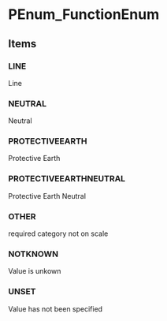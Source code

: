 # PEnum_FunctionEnum
<!-- end of short definition -->

## Items

### LINE
Line

### NEUTRAL
Neutral

### PROTECTIVEEARTH
Protective Earth

### PROTECTIVEEARTHNEUTRAL
Protective Earth Neutral

### OTHER
required category not on scale

### NOTKNOWN
Value is unkown

### UNSET
Value has not been specified
